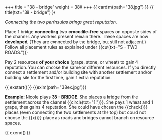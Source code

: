 +++
title = "38 - bridge"
weight = 380
+++
{{ cardim(path="38.jpg") }}
{{ title(txt="38 - bridge") }}

*Connecting the two peninsulas brings great reputation.*

Place 1 bridge **connecting** two **crocodile-free** spaces on
opposite sides of the channel. Any workers present remain
there. These spaces are now **developed**. (They are connected
by the bridge, but still not adjacent.) Follow all placement rules as
explained under {{cut(txt="S - TWO ROADS.")}}

Pay 2 resources **of your choice** (grape, stone, or wheat) to gain 4
reputation. You can choose the same or different resources. If you directly
connect a settlement and/or building site with another settlement and/or
building site for the first time, gain 1 extra reputation.



{{ exstart() }}
{{exim(path="38ex.jpg")}}

**Example:** Nicole plays **38 - BRIDGE**. She places a bridge from the
settlement across the channel {{circle(txt="1.")}}. She pays 1 wheat and 1
grape, then gains 4 reputation. She could have chosen the {{check()}} places
(even connecting the two settlements at the top) but could not choose the
{{x()}} place as roads and bridges cannot branch on resource spaces.

{{ exend() }}
